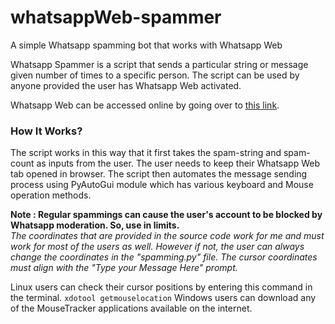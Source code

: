 # whatsappWeb-spammer
A simple Whatsapp spamming bot that works with Whatsapp Web

Whatsapp Spammer is a script that sends a particular string or message given number of times to a specific person. The script can be used by anyone provided the user has Whatsapp Web activated. 

Whatsapp Web can be accessed online by going over to <a href="https://web.whatsapp.com">this link</a>.

<h3>How It Works?</h3>
The script works in this way that it first takes the spam-string and spam-count as inputs from the user. The user needs to keep their Whatsapp Web tab opened in browser. The script then automates the message sending process using PyAutoGui module which has various keyboard and Mouse operation methods. <br/>

<strong>Note : Regular spammings can cause the user's account to be blocked by Whatsapp moderation. So, use in limits.</strong><br/>
<i>The coordinates that are provided in the source code work for me and must work for most of the users as well. However if not, the user can always change the coordinates in the "spamming.py" file. The cursor coordinates must align with the "Type your Message Here" prompt.</i><br/>

Linux users can check their cursor positions by entering this command in the terminal. <code>xdotool getmouselocation</code>
Windows users can download any of the MouseTracker applications available on the internet.
